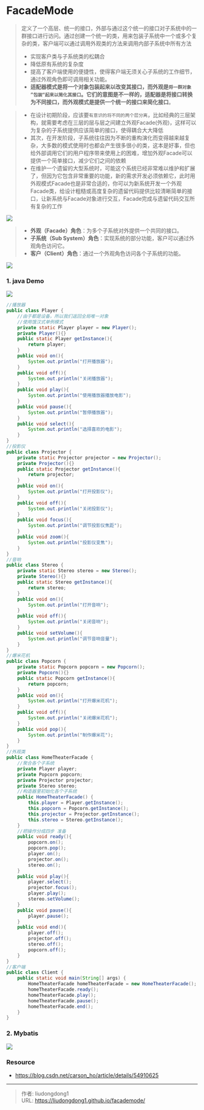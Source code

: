 # FacadeMode


> 定义了一个高层、统一的接口，外部与通过这个统一的接口对子系统中的一群接口进行访问。通过创建一个统一的类，用来包装子系统中一个或多个复杂的类，客户端可以通过调用外观类的方法来调用内部子系统中所有方法
>
> - 实现客户类与子系统类的松耦合
> - 降低原有系统的复杂度
> - 提高了客户端使用的便捷性，使得客户端无须关心子系统的工作细节，通过外观角色即可调用相关功能。
> - **适配器模式是将一个对象包装起来以改变其接口，而外观是`将一群对象 ”包装“起来以简化其接口`。它们的意图是不一样的，适配器是将接口转换为不同接口，而外观模式是提供一个统一的接口来简化接口**。

> - 在设计初期阶段，应该要`有意识的将不同的两个层分离`，比如经典的三层架构，就需要考虑在三层的层与层之间建立外观Facade(外观)，这样可以为复杂的子系统提供应该简单的接口，使得耦合大大降低
> - 其次，在开发阶段，子系统往往因为不断的重构演化而变得越来越复杂，大多数的模式使用时也都会产生很多很小的类，这本是好事，但也给外部调用它们的用户程序带来使用上的困难，增加外观Facade可以提供一个简单接口，减少它们之间的依赖
> - 在维护一个遗留的大型系统时，可能这个系统已经非常难以维护和扩展了，但因为它包含非常重要的功能，新的需求开发必须依赖它，此时用外观模式Facade也是非常合适的，你可以为新系统开发一个外观Facade类，给设计粗糙或高度复杂的遗留代码提供比较清晰简单的接口，让新系统与Facade对象进行交互，Facade完成与遗留代码交互所有复杂的工作

![](https://lddpicture.oss-cn-beijing.aliyuncs.com/picture/image-20210705082237371.png)

> - **外观（Facade）角色**：为多个子系统对外提供一个共同的接口。
> - **子系统（Sub System）角色**：实现系统的部分功能，客户可以通过外观角色访问它。
> - **客户（Client）角色**：通过一个外观角色访问各个子系统的功能。

![](https://lddpicture.oss-cn-beijing.aliyuncs.com/picture/image-20210705082636479.png)

### 1. java Demo

![](https://lddpicture.oss-cn-beijing.aliyuncs.com/picture/image-20210705082733354.png)



```java
//播放器
public class Player {
    //由于都是设备，所以我们返回全局唯一对象
    //使用饿汉式单例模式
    private static Player player = new Player();
    private Player(){}
    public static Player getInstance(){
        return player;
    }
    public void on(){
        System.out.println("打开播放器");
    }
    public void off(){
        System.out.println("关闭播放器");
    }
    public void play(){
        System.out.println("使用播放器播放电影");
    }
    public void pause(){
        System.out.println("暂停播放器");
    }
    public void select(){
        System.out.println("选择喜欢的电影");
    }
}
//投影仪
public class Projector {
    private static Projector projector = new Projector();
    private Projector(){}
    public static Projector getInstance(){
        return projector;
    }
    public void on(){
        System.out.println("打开投影仪");
    }
    public void off(){
        System.out.println("关闭投影仪");
    }
    public void focus(){
        System.out.println("调节投影仪焦距");
    }
    public void zoom(){
        System.out.println("投影仪变焦");
    }
}
//音响
public class Stereo {
    private static Stereo stereo = new Stereo();
    private Stereo(){}
    public static Stereo getInstance(){
        return stereo;
    }
    public void on(){
        System.out.println("打开音响");
    }
    public void off(){
        System.out.println("关闭音响");
    }
    public void setVolume(){
        System.out.println("调节音响音量");
    }
}
//爆米花机
public class Popcorn {
    private static Popcorn popcorn = new Popcorn();
    private Popcorn(){}
    public static Popcorn getInstance(){
        return popcorn;
    }
    public void on(){
        System.out.println("打开爆米花机");
    }
    public void off(){
        System.out.println("关闭爆米花机");
    }
    public void pop(){
        System.out.println("制作爆米花");
    }
}
//外观类
public class HomeTheaterFacade {
    //聚合各个子系统
    private Player player;
    private Popcorn popcorn;
    private Projector projector;
    private Stereo stereo;
    //构造器里初始化各个子系统
    public HomeTheaterFacade() {
        this.player = Player.getInstance();
        this.popcorn = Popcorn.getInstance();
        this.projector = Projector.getInstance();
        this.stereo = Stereo.getInstance();
    }
    //把操作分成四步 准备
    public void ready(){
        popcorn.on();
        popcorn.pop();
        player.on();
        projector.on();
        stereo.on();
    }
    public void play(){
        player.select();
        projector.focus();
        player.play();
        stereo.setVolume();
    }
    public void pause(){
        player.pause();
    }
    public void end(){
        player.off();
        projector.off();
        stereo.off();
        popcorn.off();
    }
}
//客户端
public class Client {
    public static void main(String[] args) {
        HomeTheaterFacade homeTheaterFacade = new HomeTheaterFacade();
        homeTheaterFacade.ready();
        homeTheaterFacade.play();
        homeTheaterFacade.pause();
        homeTheaterFacade.end();
    }
}
```

### 2. Mybatis

![](https://lddpicture.oss-cn-beijing.aliyuncs.com/picture/image-20210705083055289.png)

### Resource

- https://blog.csdn.net/carson_ho/article/details/54910625

---

> 作者: liudongdong1  
> URL: https://liudongdong1.github.io/facademode/  

